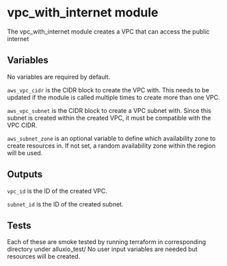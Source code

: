 # vpc_with_internet module

The vpc_with_internet module creates a VPC that can access the public internet

## Variables

No variables are required by default.

`aws_vpc_cidr` is the CIDR block to create the VPC with.
This needs to be updated if the module is called multiple times to create more than one VPC.

`aws_vpc_subnet` is the CIDR block to create a VPC subnet with.
Since this subnet is created within the created VPC, it must be compatible with the VPC CIDR.

`aws_subnet_zone` is an optional variable to define which availability zone to create resources in.
If not set, a random availability zone within the region will be used.

## Outputs

`vpc_id` is the ID of the created VPC.

`subnet_id` is the ID of the created subnet.

## Tests

Each of these are smoke tested by running terraform in corresponding directory under alluxio_test/
No user input variables are needed but resources will be created.
